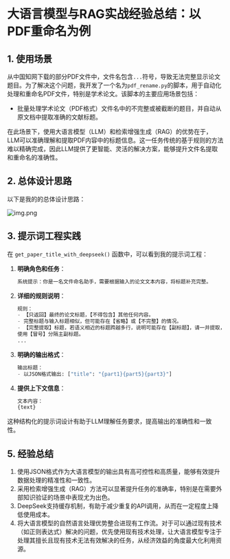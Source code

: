 # 大语言模型与RAG实战经验总结：以PDF重命名为例

## 1. 使用场景

从中国知网下载的部分PDF文件中，文件名包含`...`符号，导致无法完整显示论文题目。为了解决这个问题，我开发了一个名为`pdf_rename.py`的脚本，用于自动化处理和重命名PDF文件，特别是学术论文。该脚本的主要应用场景包括：

- 批量处理学术论文（PDF格式）文件名中的不完整或被截断的题目，并自动从原文档中提取准确的文献标题。

在此场景下，使用大语言模型（LLM）和检索增强生成（RAG）的优势在于，LLM可以准确理解和提取PDF内容中的标题信息。这一任务传统的基于规则的方法难以精确完成，因此LLM提供了更智能、灵活的解决方案，能够提升文件名提取和重命名的准确性。

## 2. 总体设计思路

以下是我的的总体设计思路：

![img.png](img.png)

## 3. 提示词工程实践

在 `get_paper_title_with_deepseek()` 函数中，可以看到我的提示词工程：

1. **明确角色和任务**：

   ```python
   系统提示：你是一名文件命名助手，需要根据输入的论文文本内容，将标题补充完整。
   ```

2. **详细的规则说明**：

   ```python
   规则：
   - 【只返回】最终的论文标题，【不得包含】其他任何内容。
   - 完整标题与输入标题相似，但可能存在【省略】或【不完整】的情况。
   - 【完整提取】标题，若语义相近的标题跨越多行，说明可能存在【副标题】，请一并提取，
   使用【冒号】分隔主副标题。
   ...
   ```

3. **明确的输出格式**：

   ```python
   输出标题：
   - 以JSON格式输出: ["title": "{part1}{part5}{part3}"]
   ```

4. **提供上下文信息**：

   ```python
   文本内容：
   {text}
   ```

这种结构化的提示词设计有助于LLM理解任务要求，提高输出的准确性和一致性。

## 5. 经验总结

1. 使用JSON格式作为大语言模型的输出具有高可控性和高质量，能够有效提升数据处理的精准性和一致性。
2. 采用检索增强生成（RAG）方法可以显著提升任务的准确率，特别是在需要外部知识验证的场景中表现尤为出色。
3. DeepSeek支持缓存机制，有助于减少重复的API调用，从而在一定程度上降低使用成本。
4. 将大语言模型的自然语言处理优势整合进现有工作流。对于可以通过现有技术（如正则表达式）解决的问题，优先使用现有技术处理，让大语言模型专注于处理其擅长且现有技术无法有效解决的任务，从经济效益的角度最大化利用资源。


